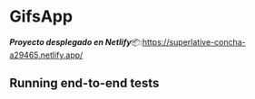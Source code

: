 # GifsApp

***Proyecto desplegado en Netlify***📦:https://superlative-concha-a29465.netlify.app/
## Running end-to-end tests
